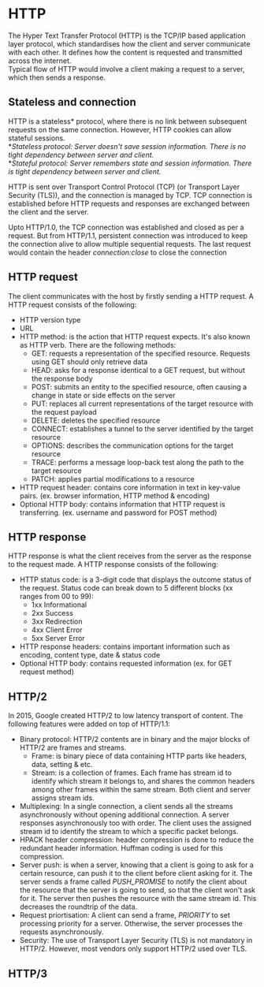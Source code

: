 # HTTP
The Hyper Text Transfer Protocol (HTTP) is the TCP/IP based application layer protocol, which standardises how the client and 
server communicate with each other. It defines how the content is requested and transmitted across the internet.<br>
Typical flow of HTTP would involve a client making a request to a server, which then sends a response.

## Stateless and connection
HTTP is a stateless\* protocol, where there is no link between subsequent requests on the same connection. However, HTTP cookies can 
allow stateful sessions.<br>
\**Stateless protocol: Server doesn't save session information. There is no tight dependency between server and client.*<br>
\**Stateful protocol: Server remembers state and session information. There is tight dependency between server and client.*

HTTP is sent over Transport Control Protocol (TCP) (or Transport Layer Security (TLS)), and the connection is managed by TCP. 
TCP connection is established before HTTP requests and responses are exchanged between the client and the server.

Upto HTTP/1.0, the TCP connection was established and closed as per a request. But from HTTP/1.1, persistent connection was 
introduced to keep the connection alive to allow multiple sequential requests. The last request would contain the
header *connection:close* to close the connection

## HTTP request
The client communicates with the host by firstly sending a HTTP request. A HTTP request consists of the following:
- HTTP version type
- URL
- HTTP method: is the action that HTTP request expects. It's also known as HTTP verb. There are the following methods:
  - GET: requests a representation of the specified resource. Requests using GET should only retrieve data
  - HEAD: asks for a response identical to a GET request, but without the response body
  - POST: submits an entity to the specified resource, often causing a change in state or side effects on the server
  - PUT: replaces all current representations of the target resource with the request payload
  - DELETE: deletes the specified resource
  - CONNECT: establishes a tunnel to the server identified by the target resource
  - OPTIONS: describes the communication options for the target resource
  - TRACE: performs a message loop-back test along the path to the target resource
  - PATCH: applies partial modifications to a resource
- HTTP request header: contains core information in text in key-value pairs. (ex. browser information, HTTP method & encoding)
- Optional HTTP body: contains information that HTTP request is transferring. (ex. username and password for POST method)

## HTTP response
HTTP response is what the client receives from the server as the response to the request made. A HTTP response consists of the following:
- HTTP status code: is a 3-digit code that displays the outcome status of the request. Status code can break down to 5 different blocks (xx ranges from 00 to 99):
  - 1xx Informational
  - 2xx Success
  - 3xx Redirection
  - 4xx Client Error
  - 5xx Server Error
- HTTP response headers: contains important information such as encoding, content type, date & status code
- Optional HTTP body: contains requested information (ex. for GET request method)

## HTTP/2
In 2015, Google created HTTP/2 to low latency transport of content. The following features were added on top of HTTP/1.1:
- Binary protocol: HTTP/2 contents are in binary and the major blocks of HTTP/2 are frames and streams.
  - Frame: is binary piece of data containing HTTP parts like headers, data, setting & etc.
  - Stream: is a collection of frames. Each frame has stream id to identify which stream it belongs to, and shares the common headers among other frames within the same stream. Both client and server assigns stream ids.
- Multiplexing: In a single connection, a client sends all the streams asynchronously without opening additional connection. A server responses asynchronously too with order. The client uses the assigned stream id to identify the stream to which a specific packet belongs.
- HPACK header compression: header compression is done to reduce the redundant header information. Huffman coding is used for this compression.
- Server push: is when a server, knowing that a client is going to ask for a certain resource, can push it to the client before client asking for it. The server sends a frame called *PUSH_PROMISE* to notify the client about the resource that the server is going to send, so that the client won't ask for it. The server then pushes the resource with the same stream id. This decreases the roundtrip of the data.
- Request priortisation: A client can send a frame, *PRIORITY* to set processing priority for a server. Otherwise, the server processes the requests asynchronously.
- Security: The use of Transport Layer Security (TLS) is not mandatory in HTTP/2. However, most vendors only support HTTP/2 used over TLS.

## HTTP/3
